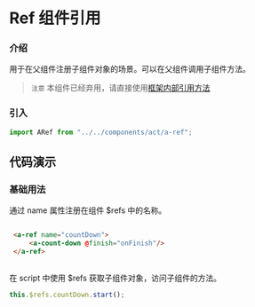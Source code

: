# Ref 组件引用

### 介绍

用于在父组件注册子组件对象的场景。可以在父组件调用子组件方法。

> ` 注意 ` 本组件已经弃用，请直接使用[框架内部引用方法](./readme.md)

### 引入

```js
import ARef from "../../components/act/a-ref";
```

## 代码演示

### 基础用法

通过 name 属性注册在组件 $refs 中的名称。

```html

 <a-ref name="countDown">
     <a-count-down @finish="onFinish"/>
 </a-ref>
  
```

在 script 中使用 $refs 获取子组件对象，访问子组件的方法。

```js
this.$refs.countDown.start();
```


